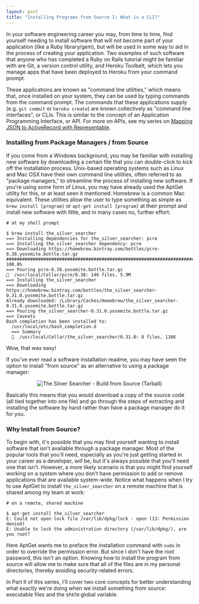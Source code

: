 ```yaml
---
layout: post
title: "Installing Programs from Source I: What is a CLI?"
---
```


In your software engineering career you may, from time to time, find yourself needing to install software that will not become part of your application (like a Ruby library/gem), but will be used in some way to aid in the process of creating your application. Two examples of such software that anyone who has completed a Ruby on Rails tutorial might be familiar with are Git, a version control utility, and Heroku Toolbelt, which lets you manage apps that have been deployed to Heroku from your command prompt. 

These applications are known as "command line utilities," which means that, once installed on your system, they can be used by typing commands from the command prompt. The commands that these applications supply (e.g. `git commit` or `heroku create`) are known collectively as "command line interfaces", or CLIs. This is similar to the concept of an Application Programming Interface, or API. For more on APIs, see my series on [Mapping JSON to ActiveRecord with Representable](http://bit.ly/1MPslCO). 

### Installing from Package Managers / from Source

If you come from a Windows background, you may be familiar with installing new software by downloading a certain file that you can double-click to kick off the installation process. Unix-based operating systems such as Linux and Mac OSX have their own command line utilities, often referred to as "package managers," to streamline the process of installing new software. If you're using some form of Linux, you may have already used the AptGet utility for this, or at least seen it mentioned. Homebrew is a common Mac equivalent. These utilities allow the user to type something as simple as `brew install [program]` or `apt-get install [program]` at their prompt and install new software with little, and in many cases no, further effort: 

```
# at my shell prompt

$ brew install the_silver_searcher
==> Installing dependencies for the_silver_searcher: pcre
==> Installing the_silver_searcher dependency: pcre
==> Downloading https://homebrew.bintray.com/bottles/pcre-8.38.yosemite.bottle.tar.gz
######################################################################## 100.0%
==> Pouring pcre-8.38.yosemite.bottle.tar.gz
🍺  /usr/local/Cellar/pcre/8.38: 146 files, 5.9M
==> Installing the_silver_searcher
==> Downloading https://homebrew.bintray.com/bottles/the_silver_searcher-0.31.0.yosemite.bottle.tar.gz
Already downloaded: /Library/Caches/Homebrew/the_silver_searcher-0.31.0.yosemite.bottle.tar.gz
==> Pouring the_silver_searcher-0.31.0.yosemite.bottle.tar.gz
==> Caveats
Bash completion has been installed to:
  /usr/local/etc/bash_completion.d
  ==> Summary
  🍺  /usr/local/Cellar/the_silver_searcher/0.31.0: 8 files, 116K
```

Wow, that was easy!

If you've ever read a software installation readme, you may have seen the option to install "from source" as an alternative to using a package manager:

<center><img src="http://i.imgur.com/Fba95fh.png" alt="The Silver Searcher - Build from Source (Tarball)"></center>

Basically this means that you would download a copy of the source code (all tied together into one file) and go through the steps of extracting and installing the software by hand rather than have a package manager do it for you. 

### Why Install from Source?

To begin with, it's possible that you may find yourself wanting to install software that isn't available through a package manager. Most of the popular tools that you'll need, especially as you're just getting started in your career as a developer, _will_ be, but it's always possible that you'll need one that isn't. However, a more likely scenario is that you might find yourself working on a system where you don't have permission to add or remove applications that are available system-wide. Notice what happens when I try to use AptGet to install `the_silver_searcher` on a remote machine that is shared among my team at work:

```
# on a remote, shared machine

$ apt-get install the_silver_searcher
E: Could not open lock file /var/lib/dpkg/lock - open (13: Permission denied)
E: Unable to lock the administration directory (/var/lib/dpkg/), are you root?
```

Here AptGet wants me to preface the installation command with `sudo` in order to override the permission error. But since I don't have the root password, this isn't an option. Knowing how to install the program from source will allow me to make sure that all of the files are in my personal directories, thereby avoiding security-related errors. 

In Part II of this series, I'll cover two core concepts for better understanding what exactly we're doing when we install something from source: executable files and the `$PATH` global variable.
